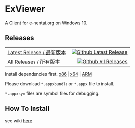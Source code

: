 # ExViewer
A Client for e-hentai.org on Windows 10.

## Releases
|   |   |
|:---|---:|
| [Latest Release / 最新版本](https://github.com/OpportunityLiu/ExViewer/releases/latest) | [![Github Latest Release](https://img.shields.io/github/downloads/OpportunityLiu/ExViewer/latest/total.svg)](https://github.com/OpportunityLiu/ExViewer/releases/latest) |
| [All Releases / 所有版本](https://github.com/OpportunityLiu/ExViewer/releases) | [![Github All Releases](https://img.shields.io/github/downloads/OpportunityLiu/ExViewer/total.svg)](https://github.com/OpportunityLiu/ExViewer/releases) |

Install dependencies first.
[x86](https://raw.github.com/wiki/OpportunityLiu/ExViewer/Dependencies/x86.zip) |
[x64](https://raw.github.com/wiki/OpportunityLiu/ExViewer/Dependencies/x64.zip) |
[ARM](https://raw.github.com/wiki/OpportunityLiu/ExViewer/Dependencies/ARM.zip)

Please download `*.appxbundle` or `*.appx` file to install.

`*.appxsym` files are symbol files for debugging.

## How To Install
see wiki [here](https://github.com/OpportunityLiu/ExViewer/wiki/How-to-Install)
